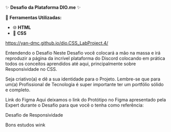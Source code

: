 ✨ **Desafio da Plataforma DIO.me** ✨

📌 **Ferramentas Utilizadas:**
- 🌐 **HTML**
- 🎨 **CSS**  

https://yan-dmc.github.io/dio.CSS_LabProject.4/

Entendendo o Desafio
Neste Desafio você colocará a mão na massa e irá reproduzir a página da incrível plataforma do Discord colocando em prática todos os conceitos aprendidos até aqui, principalmente sobre Responsividade no CSS.

Seja criativo(a) e dê a sua identidade para o Projeto. Lembre-se que para um(a) Profissional de Tecnologia é super importante ter um portfólio sólido e completo.

 

Link do Figma
Aqui deixamos o link do Protótipo no Figma apresentado pela Expert durante o Desafio para que você o tenha como referência:

Desafio de Responsividade
 
 
Bons estudos wink
 
